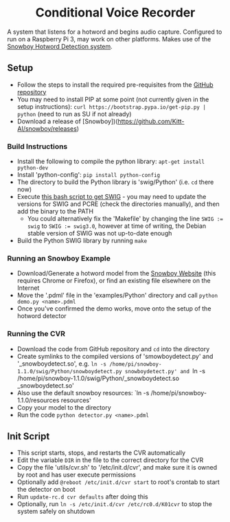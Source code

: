 <h1 align="center">
	Conditional Voice Recorder
</h1>

A system that listens for a hotword and begins audio capture. Configured to run on a Raspberry Pi 3, may work on other 
platforms. Makes use of the [Snowboy Hotword Detection system](https://snowboy.kitt.ai/).

## Setup
* Follow the steps to install the required pre-requisites from the 
  [GitHub repository](https://github.com/kitt-ai/snowboy#ubunturaspberry-pi)  
* You may need to install PIP at some point (not currently given in the setup instructions): 
  `curl https://bootstrap.pypa.io/get-pip.py | python` (need to run as SU if not already)
* Download a release of [Snowboy])(https://github.com/Kitt-AI/snowboy/releases)

### Build Instructions
* Install the following to compile the python library: `apt-get install python-dev`
* Install 'python-config': `pip install python-config` 
* The directory to build the Python library is 'swig/Python' (i.e. `cd` there now)
* Execute [this bash script to get SWIG](https://github.com/Kitt-AI/snowboy/issues/17#issuecomment-224766173) - you may 
  need to update the versions for SWIG and PCRE (check the directories manually), and then add the binary to the PATH
  - You could alternatively fix the 'Makefile' by changing the line `SWIG := swig` to `SWIG := swig3.0`, however at 
    time of writing, the Debian stable version of SWIG was not up-to-date enough
* Build the Python SWIG library by running `make` 

### Running an Snowboy Example
* Download/Generate a hotword model from the [Snowboy Website](https://snowboy.kitt.ai) (this requires Chrome or 
  Firefox), or find an existing file elsewhere on the Internet
* Move the '<name>.pdml' file in the 'examples/Python' directory and call `python demo.py <name>.pdml`
* Once you've confirmed the demo works, move onto the setup of the hotword detector

### Running the CVR
* Download the code from GitHub repository and `cd` into the directory
* Create symlinks to the compiled versions of 'smowboydetect.py' and '_snowboydetect.so', e.g.
  `ln -s /home/pi/snowboy-1.1.0/swig/Python/snowboydetect.py snowboydetect.py' and
  `ln -s /home/pi/snowboy-1.1.0/swig/Python/_snowboydetect.so _snowboydetect.so'
* Also use the default snowboy resources:
  `ln -s /home/pi/snowboy-1.1.0/resources resources'
* Copy your model to the directory
* Run the code `python detector.py <name>.pdml`

## Init Script
* This script starts, stops, and restarts the CVR automatically
* Edit the variable `DIR` in the file to the correct directory for the CVR
* Copy the file 'utils/cvr.sh' to '/etc/init.d/cvr', and make sure it is owned by root and has user execute permissions
* Optionally add `@reboot /etc/init.d/cvr start` to root's crontab to start the detector on boot
* Run `update-rc.d cvr defaults` after doing this
* Optionally, run `ln -s /etc/init.d/cvr /etc/rc0.d/K01cvr` to stop the system safely on shutdown
